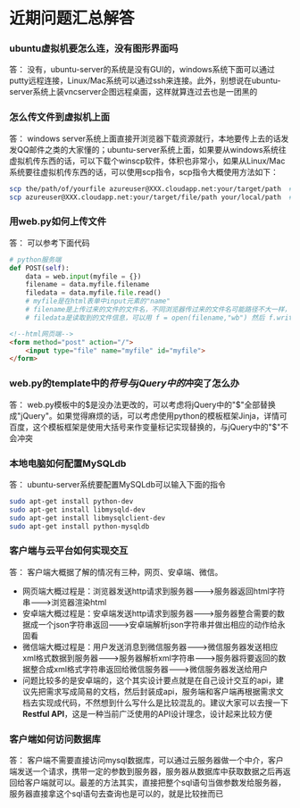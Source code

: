 # 近期问题汇总解答

### ubuntu虚拟机要怎么连，没有图形界面吗
答： 没有，ubuntu-server的系统是没有GUI的，windows系统下面可以通过putty远程连接，Linux/Mac系统可以通过ssh来连接。此外，别想说在ubuntu-server系统上装vncserver企图远程桌面，这样就算连过去也是一团黑的

### 怎么传文件到虚拟机上面
答： windows server系统上面直接开浏览器下载资源就行，本地要传上去的话发发QQ邮件之类的大家懂的；ubuntu-server系统上面，如果要从windows系统往虚拟机传东西的话，可以下载个winscp软件，体积也非常小，如果从Linux/Mac系统要往虚拟机传东西的话，可以使用scp指令，scp指令大概使用方法如下：
```bash
scp the/path/of/yourfile azureuser@XXX.cloudapp.net:your/target/path  #从本地上传到虚拟机
scp azureuser@XXX.cloudapp.net:your/target/file/path your/local/path  #从虚拟机传到本地
```

### 用web.py如何上传文件
答： 可以参考下面代码
```python
# python服务端
def POST(self):
    data = web.input(myfile = {})
    filename = data.myfile.filename
    filedata = data.myfile.file.read()
    # myfile是在html表单中input元素的"name"
    # filename是上传过来的文件的文件名，不同浏览器传过来的文件名可能路径不大一样，一般以"/"字符做分割，取最后一段即为文件名
    # filedata是读取到的文件信息，可以用 f = open(filename,"wb") 然后 f.write(filedata) 类似的语法写成本地文件

```
```html
<!--html网页端-->
<form method="post" action="/">
	<input type="file" name="myfile" id="myfile">
</form>
```

### web.py的template中的$符号与jQuery中的$冲突了怎么办
答： web.py模板中的$是没办法更改的，可以考虑将jQuery中的"$"全部替换成"jQuery"。如果觉得麻烦的话，可以考虑使用python的模板框架Jinja，详情可百度，这个模板框架是使用大括号来作变量标记实现替换的，与jQuery中的"$"不会冲突

### 本地电脑如何配置MySQLdb
答： ubuntu-server系统要配置MySQLdb可以输入下面的指令
```bash
sudo apt-get install python-dev
sudo apt-get install libmysqld-dev
sudo apt-get install libmysqlclient-dev
sudo apt-get install python-mysqldb
```

### 客户端与云平台如何实现交互
答： 客户端大概据了解的情况有三种，网页、安卓端、微信。
- 网页端大概过程是：浏览器发送http请求到服务器--->服务器返回html字符串--->浏览器渲染html
- 安卓端大概过程是：安卓端发送http请求到服务器--->服务器整合需要的数据成一个json字符串返回--->安卓端解析json字符串并做出相应的动作给永固看
- 微信端大概过程是：用户发送消息到微信服务器--->微信服务器发送相应xml格式数据到服务器--->服务器解析xml字符串--->服务器将要返回的数据整合成xml格式字符串返回给微信服务器--->微信服务器发送给用户
- 问题比较多的是安卓端的，这个其实设计要点就是在自己设计交互的api，建议先把需求写成简易的文档，然后封装成api，服务端和客户端再根据需求文档去实现成代码，不然想到什么写什么是比较混乱的。建议大家可以去搜一下**Restful API**，这是一种当前广泛使用的API设计理念，设计起来比较方便

### 客户端如何访问数据库
答： 客户端不需要直接访问mysql数据库，可以通过云服务器做一个中介，客户端发送一个请求，携带一定的参数到服务器，服务器从数据库中获取数据之后再返回给客户端就可以。最差的方法其实，直接把整个sql语句当做参数发给服务器，服务器直接拿这个sql语句去查询也是可以的，就是比较挫而已

